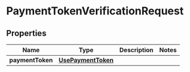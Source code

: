 

# PaymentTokenVerificationRequest

## Properties

Name | Type | Description | Notes
------------ | ------------- | ------------- | -------------
**paymentToken** | [**UsePaymentToken**](UsePaymentToken.md) |  | 



